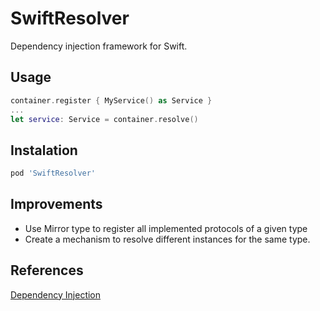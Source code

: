 # SwiftResolver
Dependency injection framework for Swift.

## Usage
```swift
container.register { MyService() as Service }
...
let service: Service = container.resolve()
```

## Instalation
```ruby
pod 'SwiftResolver'
```

## Improvements
- Use Mirror type to register all implemented protocols of a given type
- Create a mechanism to resolve different instances for the same type.

## References
[Dependency Injection](https://en.wikipedia.org/wiki/Dependency_injection)
